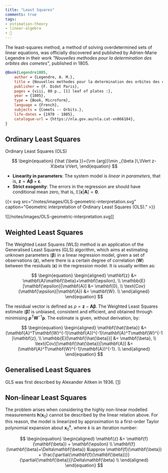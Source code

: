 ```yaml
---
title: "Least Squares"
comments: true
tags:
- estimation-theory
- linear-algebra
- 🌱
---
```


The least-squares method, a method of solving overdetermined sets of linear
equations, was officially discovered and published by Adrien-Marie Legendre in
their work _"Nouvelles methodes pour la determination des orbites des cometes"_,
published in 1805.

```bibtex {linenos=false}
@Book{Legendre1805,
    author = {Legendre, A. M.},
    title = {Nouvelles methodes pour la determination des orbites des cometes [microform] / par A.M. Legendre},
    publisher = {F. Didot Paris},
    pages = {viii, 80 p., [1] leaf of plates :},
    year = {1805},
    type = {Book, Microform},
    language = {French},
    subjects = {Comets -- Orbits.},
    life-dates = {1970 - 1805},
    catalogue-url = {https://nla.gov.au/nla.cat-vn866184},
}
```

## Ordinary Least Squares

Ordinary Least Squares (OLS)

$$
\begin{equation}
    {\hat {\beta }}={\rm {arg}}\min _{\beta }\,\lVert z-X\beta \rVert,
\end{equation}
$$

- **Linearity in parameters**: The system model is _linear in
  parameters_, that is, $\mathbf{z} = \mathbf{A}\mathbf{\beta}+\mathbf{\epsilon}$.
- **Strict exogenity**: The errors in the regression are should have conditional mean
  zero, that is, $\mathbb{E}[\mathbf{\epsilon}|\mathbf{A}] = \mathbf{0}$.

{{< svg src="/notes/images/OLS-geometric-interpretation.svg" caption="Geometric interpretation of Ordinary Least Squares (OLS)." >}}

![[/notes/images/OLS-geometric-interpretation.svg]]

## Weighted Least Squares

The Weighted Least Squares (WLS) method is an application of the
Generalised Least Squares (GLS) algorithm, which aims at
estimating unknown parameters ($\mathbf{\beta}$) in a linear regression model, given a
set of observations ($\mathbf{z}$), where there is a certain degree of correlation
($\mathbf{W}$) between the residuals ($\mathbf{\epsilon}$) in the regression model. It
is usually written as:

$$
\begin{equation}
    \begin{aligned}
        \mathbf{z} &= \mathbf{A}\mathbf{\beta}+\mathbf{\epsilon}, \\
        \mathbb{E}[\mathbf{\epsilon}|\mathbf{A}] &= \mathbf{0}, \\
        \text{Cov}(\mathbf{\epsilon}|\mathbf{A}) &= \mathbf{W}. \\
    \end{aligned}
\end{equation}
$$

The residual vector is defined as $\rho=\mathbf{z}-\mathbf{A}\mathbf{\beta}$. The Weighted
Least Squares estimate ($\mathbf{\hat{\beta}}$) is unbiased, consistent and
efficient, and obtained through minimising $\mathbf{\rho}^T\mathbf{W}^{-1}\mathbf{\rho}$. The
estimate is given, without derivation, by:

$$
\begin{equation}
    \begin{aligned}
        \mathbf{\hat{\beta}} &= (\mathbf{A}^T\mathbf{W}^{-1}\mathbf{A})^{-1}\mathbf{A}^T\mathbf{W}^{-1}\mathbf{z}, \\
        \mathbb{E}[\mathbf{\hat{\beta}}] &= \mathbf{\beta}, \\
        \text{Cov}[\mathbf{\hat{\beta}}|\mathbf{A}] &= (\mathbf{A}^T\mathbf{W}^{-1}\mathbf{A})^{-1}. \\
    \end{aligned}
\end{equation}
$$

## Generalised Least Squares

GLS was first described by Alexander Aitken in 1936. \[[1](https://en.wikipedia.org/wiki/Generalized_least_squares#cite_note-1)\]

## Non-linear Least Squares

The problem arises when considering the highly non-linear modelled measurements
$\mathbf{h}(\mathbf{x}_0)$ cannot be described by the linear relation above. For this
reason, the model is linearized by approximation to a first-order Taylor
polynomial expansion about $\mathbf{x}_0^k$, where $k$ is an iteration number:

$$
\begin{equation}
    \begin{aligned}
        \mathbf{z}                              &=        \mathbf{f}(\mathbf{\beta}) + \mathbf{\epsilon}                                                              \\
        \mathbf{f}(\mathbf{\beta}+\Delta\mathbf{\beta}) &\approx  \mathbf{f}(\mathbf{\beta}) + \frac{\partial{\mathbf{f}(\mathbf{\beta})}}{\partial{\mathbf{\beta}}}\Delta\mathbf{\beta}  \\
    \end{aligned}
\end{equation}
$$
